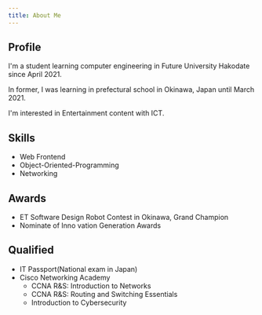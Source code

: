 ```yaml
---
title: About Me
---
```


## Profile

I'm a student learning computer engineering in Future University Hakodate since April 2021.

In former, I was learning in prefectural school in Okinawa, Japan until March 2021.

I'm interested in Entertainment content with ICT.

## Skills

- Web Frontend
- Object-Oriented-Programming
- Networking

## Awards

- ET Software Design Robot Contest in Okinawa, Grand Champion
- Nominate of Inno vation Generation Awards

## Qualified

- IT Passport(National exam in Japan)
- Cisco Networking Academy
  - CCNA R&S: Introduction to Networks
  - CCNA R&S: Routing and Switching Essentials
  - Introduction to Cybersecurity
